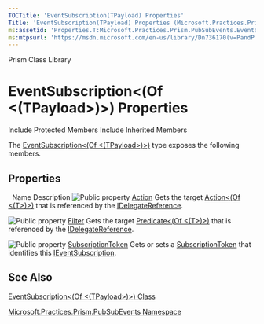 ```yaml
---
TOCTitle: 'EventSubscription(TPayload) Properties'
Title: 'EventSubscription(TPayload) Properties (Microsoft.Practices.Prism.PubSubEvents)'
ms:assetid: 'Properties.T:Microsoft.Practices.Prism.PubSubEvents.EventSubscription\`1'
ms:mtpsurl: 'https://msdn.microsoft.com/en-us/library/Dn736170(v=PandP.50)'
---
```


Prism Class Library

EventSubscription&lt;(Of &lt;(TPayload&gt;)&gt;) Properties
===========================================================

Include Protected Members
Include Inherited Members

The [EventSubscription&lt;(Of &lt;(TPayload&gt;)&gt;)](https://msdn.microsoft.com/t:microsoft.practices.prism.pubsubevents.eventsubscription%601) type exposes the following members.

Properties
----------

<span id="propertyTableToggle"></span>
 
Name
Description
![](https://msdn.microsoft.com/en-us/Dn736170.pubproperty(en-us,PandP.50).gif "Public property")
[Action](https://msdn.microsoft.com/p:microsoft.practices.prism.pubsubevents.eventsubscription%601.action)
Gets the target [Action&lt;(Of &lt;(T&gt;)&gt;)](http://msdn2.microsoft.com/en-us/library/018hxwa8) that is referenced by the [IDelegateReference](https://msdn.microsoft.com/t:microsoft.practices.prism.pubsubevents.idelegatereference).

![](https://msdn.microsoft.com/en-us/Dn736170.pubproperty(en-us,PandP.50).gif "Public property")
[Filter](https://msdn.microsoft.com/p:microsoft.practices.prism.pubsubevents.eventsubscription%601.filter)
Gets the target [Predicate&lt;(Of &lt;(T&gt;)&gt;)](http://msdn2.microsoft.com/en-us/library/bfcke1bz) that is referenced by the [IDelegateReference](https://msdn.microsoft.com/t:microsoft.practices.prism.pubsubevents.idelegatereference).

![](https://msdn.microsoft.com/en-us/Dn736170.pubproperty(en-us,PandP.50).gif "Public property")
[SubscriptionToken](https://msdn.microsoft.com/p:microsoft.practices.prism.pubsubevents.eventsubscription%601.subscriptiontoken)
Gets or sets a [SubscriptionToken](https://msdn.microsoft.com/p:microsoft.practices.prism.pubsubevents.eventsubscription%601.subscriptiontoken) that identifies this [IEventSubscription](https://msdn.microsoft.com/t:microsoft.practices.prism.pubsubevents.ieventsubscription).

See Also
--------

<span id="seeAlsoToggle"></span>
[EventSubscription&lt;(Of &lt;(TPayload&gt;)&gt;) Class](https://msdn.microsoft.com/t:microsoft.practices.prism.pubsubevents.eventsubscription%601)

[Microsoft.Practices.Prism.PubSubEvents Namespace](https://msdn.microsoft.com/n:microsoft.practices.prism.pubsubevents)
